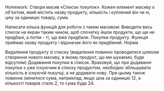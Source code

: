 Homework: Створи масив «Список покупок». Кожен елемент масиву є об'єктом, який містить назву продукту, кількість і куплений він чи ні, ціну за одиницю товару, сума. 

Написати кілька функцій для роботи з таким масивом:
Виводити весь список на екран таким чином, щоб спочатку йшли продукти, що ще не придбані, а потім - ті, що вже придбали.
Покупка продукту. Функція приймає назву продукту і відзначає його як придбаний.
Норма

Видалення продукту зі списку (видалення повинно проводитися шляхом створення нового масиву, в якому продукт, що ми шукаємо, буде відсутнім)
Додавання покупки в список. Враховуй, що при додаванні покупки з уже існуючим в списку продуктом, необхідно збільшувати кількість в існуючій покупці, а не додавати нову. При цьому також повинна змінитися сума, наприклад, якщо ціна за одиницю 12, а кількості товарів стало 2, то сума буде 24.
